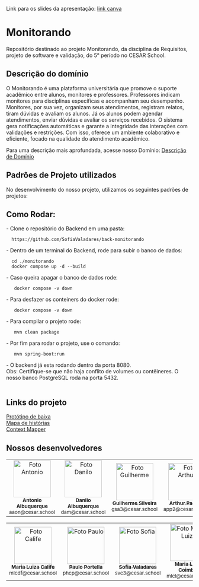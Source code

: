 Link para os slides da apresentação: [link canva](https://www.canva.com/design/DAGlYph5x20/mHZp_OFfPFtCmBautac0cg/view?utm_content=DAGlYph5x20&utm_campaign=designshare&utm_medium=link2&utm_source=uniquelinks&utlId=h713ba88d5f) 

# Monitorando 
Repositório destinado ao projeto Monitorando, da disciplina de Requisitos, projeto de software e validação, do 5° período no CESAR School.

## Descrição do domínio
O Monitorando é uma plataforma universitária que promove o suporte acadêmico entre alunos, monitores e professores. 
Professores indicam monitores para disciplinas específicas e acompanham seu desempenho. Monitores, por sua vez, organizam seus atendimentos, 
registram relatos, tiram dúvidas e avaliam os alunos. Já os alunos podem agendar atendimentos, enviar dúvidas e avaliar os serviços recebidos. 
O sistema gera notificações automáticas e garante a integridade das interações com validações e restrições. Com isso, oferece um ambiente 
colaborativo e eficiente, focado na qualidade do atendimento acadêmico.<br>

Para uma descrição mais aprofundada, acesse nosso Domínio:
<a href="https://docs.google.com/document/d/1pr8iFta8g4Q8j4Iv-906MCFhbba3NpRgbT4N3jIPuz4/edit?usp=sharing" target="_blank">Descrição de Domínio</a>

## Padrões de Projeto utilizados
No desenvolvimento do nosso projeto, utilizamos os seguintes padrões de projetos:

## Como Rodar:

<table>
  <tr>- Clone o repositório do Backend em uma pasta:
  <dt>
    
      https://github.com/SofiaValadares/back-monitorando
      
  </dt>

  <tr>- Dentro de um terminal do Backend, rode para subir o banco de dados:
  <dt>

      cd ./monitorando
      docker compose up -d --build
      
  </dt>

  <tr>- Caso queira apagar o banco de dados rode:
  <dt>

       docker compose -v down
      
  </dt>

  <tr>- Para desfazer os conteiners do docker rode:
  <dt>

       docker compose -v down
      
  </dt>

  <tr>- Para compilar o projeto rode:
  <dt>

       mvn clean package
      
  </dt>  

  <tr>- Por fim para rodar o projeto, use o comando:
  <dt>

       mvn spring-boot:run
      
  </dt>  

  <tr>- O backend já esta rodando dentro da porta 8080.<br>
  Obs: Certifique-se que não haja conflito de volumes ou contêineres. O nosso banco PostgreSQL roda na porta 5432.
  
</table>

## Links do projeto
<a href="https://www.figma.com/design/zzKq3iU1rJI5zLDwKxiwG2/Prot%C3%B3tipo-de-Baixa?node-id=420-173&p=f&t=UeIwloLSmI3ndRo3-0" target="_blank">Protótipo de baixa</a><br>
<a href="https://www.figma.com/board/ZygQc3zs5MsBl5XGssUqqC/REQUISITOS---MONITORANDO?node-id=0-1&p=f&t=QGdAtu6hZsdM6Ngf-0" target="_blank">Mapa de histórias</a><br>
<a href="https://drive.google.com/drive/folders/1agzatOjMUu4EsqJzccTU_IvQOfrkF_1z?usp=sharing" target="_blank">Context Mapper</a><br>

## Nossos desenvolvedores
<table>
  <tr>
    <td align="center">
      <a href="https://github.com/antonioz2022">
        <img src="https://avatars.githubusercontent.com/u/114232542?v=4" width="100px;" alt="Foto Antonio"/><br>
        <sub>
          <b>Antonio Albuquerque</b>
        </sub>
      </a>
      <br>
      <sub>aaon@cesar.school</sub>
    </td>
    <td align="center">
      <a href="https://github.com/dan-albuquerque">
        <img src="https://avatars.githubusercontent.com/u/114592376?v=4" width="100px;" alt="Foto Danilo"/><br>
        <sub>
          <b>Danilo Albuquerque</b>
        </sub>
      </a>
      <br>
      <sub>dam@cesar.school</sub>
    </td>
    <td align="center">
      <a href="https://github.com/guiga-sa">
        <img src="https://avatars.githubusercontent.com/u/123979639?v=4" width="100px;" alt="Foto Guilherme"/><br>
        <sub>
          <b>Guilherme Silveira</b>
        </sub>
      </a>
      <br>
      <sub>gsa3@cesar.school</sub>
    </td>
    <td align="center">
      <a href="https://github.com/P4d1lh4">
        <img src="https://avatars.githubusercontent.com/u/99270875?v=4" width="100px;" alt="Foto Arthur"/><br>
        <sub>
          <b>Arthur Padilha</b>
        </sub>
      </a>
      <br>
      <sub>app2@cesar.school</sub>
    </td>
    <td align="center">
      <a href="https://github.com/Henrique-12345">
        <img src="https://avatars.githubusercontent.com/u/133684535?v=4" width="100px;" alt="Foto Henrique"/><br>
        <sub>
          <b>Henrique Magalhães</b>
        </sub>
      </a>      
      <br>
      <sub>hlm2@cesar.school</sub>
    </td>
  </tr>
</table>
<table>
  <tr>
    <td align="center">
      <a href="https://github.com/LuizaCalife">
        <img src="https://avatars.githubusercontent.com/u/109395661?v=4" width="100px;" alt="Foto Calife"/><br>
        <sub>
          <b>Maria Luiza Calife</b>
        </sub>
      </a>
      <br>
      <sub>mlcdf@cesar.school</sub>
    </td>
  <td align="center">
      <a href="https://github.com/paulohcportella">
        <img src="https://avatars.githubusercontent.com/u/125464223?v=4" width="100px;" alt="Foto Paulo"/><br>
        <sub>
          <b>Paulo Portella</b>
        </sub>
      </a>
      <br>
      <sub>phcp@cesar.school</sub>
    </td>
    <td align="center">
      <a href="https://github.com/SofiaValadares">
        <img src="https://avatars.githubusercontent.com/u/113111708?v=4" width="100px;" alt="Foto Sofia"/><br>
        <sub>
          <b>Sofia Valadares</b>
        </sub>
      </a>
      <br>
      <sub>svc3@cesar.school</sub>
    </td>
    <td align="center">
      <a href="https://github.com/Malucoimbr">
        <img src="https://avatars.githubusercontent.com/u/98840187?v=4" width="100px;" alt="Foto Maria Luiza"/><br>
        <sub>
          <b>Maria Luísa Coimbra </b>
        </sub>
      </a>
      <br>
      <sub>mlcl@cesar.school</sub>
    </td>
  </tr>
</table>
<br>
